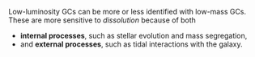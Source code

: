 Low-luminosity GCs can be more or less identified with low-mass GCs.
These are more sensitive to _dissolution_ because of both

- **internal processes**, such as stellar evolution and mass segregation,
- and **external processes**, such as tidal interactions with the galaxy.
